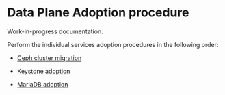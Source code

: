 Data Plane Adoption procedure
=============================

Work-in-progress documentation.

Perform the individual services adoption procedures in the following
order:

* [Ceph cluster migration](ceph.md)

* [Keystone adoption](keystone.md)

* [MariaDB adoption](mariadb.md)
